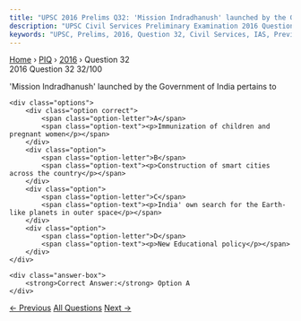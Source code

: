 ```yaml
---
title: "UPSC 2016 Prelims Q32: 'Mission Indradhanush' launched by the Government of India p..."
description: "UPSC Civil Services Preliminary Examination 2016 Question 32 with options and answer"
keywords: "UPSC, Prelims, 2016, Question 32, Civil Services, IAS, Previous Year Questions"
---
```


<nav class="breadcrumb">
    <a href="../../">Home</a>
    <span>›</span>
    <a href="../">PIQ</a>
    <span>›</span>
    <a href="./">2016</a>
    <span>›</span>
    <span>Question 32</span>
</nav>

<div class="question-header">
    <div class="question-meta">
        <span class="year-badge">2016</span>
        <span class="question-number">Question 32</span>
        <span class="progress">32/100</span>
    </div>
    <div class="progress-bar">
        <div class="progress-fill" style="width: 32.0%"></div>
    </div>
</div>

<div class="question-content">
    <div class="question-text">
        <p>'Mission Indradhanush' launched by the Government of India pertains to</p>
    </div>
    
    <div class="options">
        <div class="option correct">
            <span class="option-letter">A</span>
            <span class="option-text"><p>Immunization of children and pregnant women</p></span>
        </div>
        <div class="option">
            <span class="option-letter">B</span>
            <span class="option-text"><p>Construction of smart cities across the country</p></span>
        </div>
        <div class="option">
            <span class="option-letter">C</span>
            <span class="option-text"><p>India' own search for the Earth-like planets in outer space</p></span>
        </div>
        <div class="option">
            <span class="option-letter">D</span>
            <span class="option-text"><p>New Educational policy</p></span>
        </div>
    </div>

    <div class="answer-box">
        <strong>Correct Answer:</strong> Option A
    </div>
</div>

<div class="question-nav">
    <a href="../q031-in-the-context-of-the-developments-in-bioinformati/" class="nav-btn prev">← Previous</a>
    <a href="../" class="nav-btn center">All Questions</a>
    <a href="../q033-which-of-the-following-best-describe-the-aim-of-gr/" class="nav-btn next">Next →</a>
</div>
